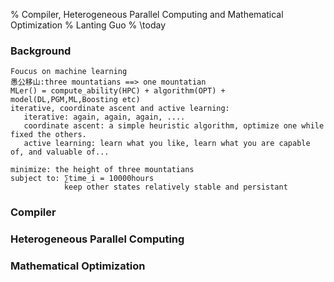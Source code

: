 % Compiler, Heterogeneous Parallel Computing and Mathematical Optimization
% Lanting Guo
% \today

### Background
    Foucus on machine learning 
    愚公移山:three mountatians ==> one mountatian
    MLer() = compute_ability(HPC) + algorithm(OPT) + model(DL,PGM,ML,Boosting etc) 
    iterative, coordinate ascent and active learning:
       iterative: again, again, again, ....  
       coordinate ascent: a simple heuristic algorithm, optimize one while fixed the others.
       active learning: learn what you like, learn what you are capable of, and valuable of...

    minimize: the height of three mountatians
    subject to: ∑time_i = 10000hours  
                keep other states relatively stable and persistant
    

### Compiler




### Heterogeneous Parallel Computing


### Mathematical Optimization




